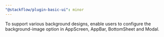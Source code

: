 ```yaml
---
"@stackflow/plugin-basic-ui": minor
---
```


To support various background designs, enable users to configure the background-image option in AppScreen, AppBar, BottomSheet and Modal.
